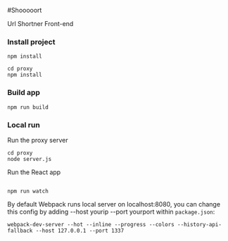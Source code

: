#Shooooort

Url Shortner Front-end


### Install project
```
npm install

cd proxy
npm install
```

### Build app
```
npm run build
```

### Local run

Run the proxy server
```
cd proxy
node server.js
```

Run the React app
```

npm run watch
```

By default Webpack runs local server on localhost:8080, you can change this config by adding --host yourip --port yourport within `package.json`:

 ```
 webpack-dev-server --hot --inline --progress --colors --history-api-fallback --host 127.0.0.1 --port 1337
 ```